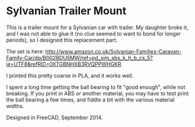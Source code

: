 # Sylvanian Trailer Mount

This is a trailer mount for a Sylvanian car with trailer. My daughter
broke it, and I was not able to glue it (no clue seemed to want to
bond for longer periods), so I designed this replacement part.

The set is here:
http://www.amazon.co.uk/Sylvanian-Families-Caravan-Family-Car/dp/B002BDU5MW/ref=pd_sim_sbs_k_h_b_cs_5?ie=UTF8&refRID=0XTGBNHXB3RVQPPWHGKR

I printed this pretty coarse in PLA, and it works well. 

I spent a long time getting the ball bearing to fit "good enough",
while not breaking. If you print in ABS or another material, you may
have to test print the ball bearing a few times, and fiddle a bit with
the various material widths.

Designed in FreeCAD, September 2014.